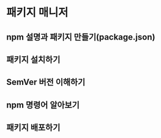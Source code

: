 # 패키지 매니저

## npm 설명과 패키지 만들기(package.json)

## 패키지 설치하기

## SemVer 버전 이해하기

## npm 명령어 알아보기

## 패키지 배포하기
